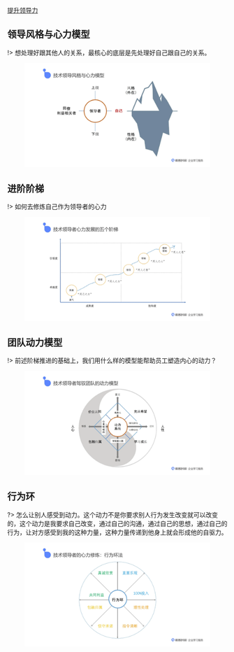 [提升领导力](https://www.infoq.cn/article/aeNSNxG77Xa7P0sS9wu0 ':target=_block domain driver desgin')
## 领导风格与心力模型   
 
!> 想处理好跟其他人的关系，最核心的底层是先处理好自己跟自己的关系。

<figure class="thumbnails">
    <img src="../assets/img/leader/yourself.webp" alt="Screenshot of content" title="Content">
</figure>

## 进阶阶梯

!> 如何去修炼自己作为领导者的心力

 <figure class="thumbnails">
     <img src="../assets/img/leader/five.webp" alt="Screenshot of content" title="Content">
 </figure>

## 团队动力模型

!> 前述阶梯推进的基础上，我们用什么样的模型能帮助员工塑造内心的动力？

 <figure class="thumbnails">
     <img src="../assets/img/leader/driver.webp" alt="Screenshot of content" title="Content">
 </figure>

## 行为环

?> 怎么让别人感受到动力。这个动力不是你要求别人行为发生改变就可以改变的，这个动力是我要求自己改变，通过自己的沟通，通过自己的思想，通过自己的行为，让对方感受到我的这种力量，这种力量传递到他身上就会形成他的自驱力。
 <figure class="thumbnails">
     <img src="../assets/img/leader/action.webp" alt="Screenshot of content" title="Content">
 </figure>
